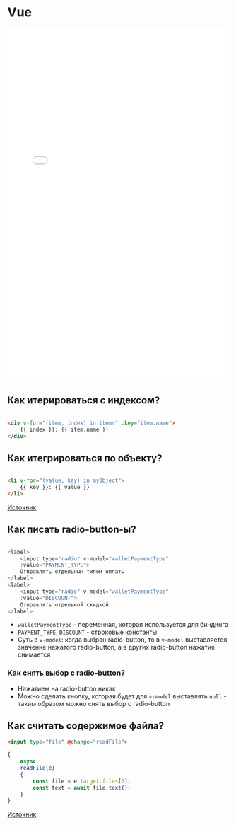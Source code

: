 # Vue

<embed alt="Vue-Essentials-Cheat-Sheet via VueMastery" src="../../Vue-Essentials-Cheat-Sheet.pdf" width="100%" height="800px"  />

## Как итерироваться с индексом?

```html

<div v-for="(item, index) in items" :key="item.name">
    {{ index }}: {{ item.name }}
</div>
```

## Как итегрироваться по объекту?

```html

<li v-for="(value, key) in myObject">
    {{ key }}: {{ value }}
</li>
```

[Источник](https://vuejs.org/guide/essentials/list.html#v-for-with-an-object)

## Как писать radio-button-ы?

```js

<label>
    <input type="radio" v-model="walletPaymentType"
    :value="PAYMENT_TYPE">
    Отправлять отдельным типом оплаты
</label>
<label>
    <input type="radio" v-model="walletPaymentType"
    :value="DISCOUNT">
    Отправлять отдельной скидкой
</label>
```

- `walletPaymentType` - переменная, которая используется для биндинга
- `PAYMENT_TYPE`, `DISCOUNT` - строковые константы
- Суть в `v-model`: когда выбран radio-button, то в `v-model` выставляется значение нажатого radio-button, а в других
  radio-button
  нажатие снимается

### Как снять выбор с radio-button?

- Нажатием на radio-button никак
- Можно сделать кнопку, которая будет для `v-model` выставлять `null` - таким образом можно снять
  выбор с radio-button

## Как считать содержимое файла?

```html
<input type="file" @change="readFile">
```

```js
{
    async
    readFile(e)
    {
        const file = e.target.files[0];
        const text = await file.text();
    }
}
```

[Источник](https://stackoverflow.com/a/50900809/5500609)